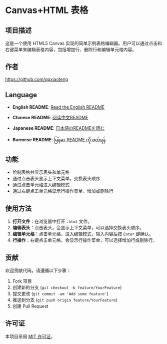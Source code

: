 # Canvas+HTML 表格

## 项目描述

这是一个使用 HTML5 Canvas 实现的简单示例表格编辑器。用户可以通过点击和右键菜单来编辑表格内容，包括增加行、删除行和编辑单元格内容。

## 作者

https://github.com/qqxiaoteng

## Language

- **English README**: [Read the English README](README.md)

- **Chinese README**: [阅读中文README](README_zh.md)

- **Japanese README**: [日本語のREADMEを読む](README_jp.md)

- **Burmese README**: [မြန်မာ README ကို ဖတ်ရန်](README_bm.md)

## 功能

- 绘制表格并显示表头和单元格
- 通过点击表头显示上下文菜单，交换表头顺序
- 通过点击单元格进入编辑模式
- 通过右键点击单元格显示行操作菜单，增加或删除行

## 使用方法

1. **打开文件**：在浏览器中打开 `.html` 文件。
2. **编辑表头**：点击表头，会显示上下文菜单，可以选择交换表头顺序。
3. **编辑单元格**：点击单元格，进入编辑模式，输入内容后按 `Enter` 键确认。
4. **行操作**：右键点击单元格，会显示行操作菜单，可以选择增加行或删除行。

## 贡献

欢迎贡献代码，请遵循以下步骤：

1. Fork 项目
2. 创建新的分支 (`git checkout -b feature/YourFeature`)
3. 提交更改 (`git commit -am 'Add some feature'`)
4. 推送到分支 (`git push origin feature/YourFeature`)
5. 创建 Pull Request

## 许可证

本项目采用 [MIT 许可证](LICENSE)。

